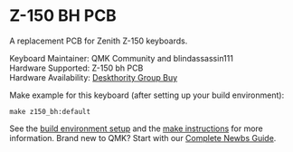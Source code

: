 Z-150 BH PCB
===

A replacement PCB for Zenith Z-150 keyboards.

Keyboard Maintainer: QMK Community and blindassassin111  
Hardware Supported: Z-150 bh PCB  
Hardware Availability: [Deskthority Group Buy](https://deskthority.net/group-buys-f50/programmable-vintage-board-pcbs-omnikey-at101-and-z-150-t19325.html)

Make example for this keyboard (after setting up your build environment):

    make z150_bh:default

See the [build environment setup](https://docs.qmk.fm/#/getting_started_build_tools) and the [make instructions](https://docs.qmk.fm/#/getting_started_make_guide) for more information. Brand new to QMK? Start with our [Complete Newbs Guide](https://docs.qmk.fm/#/newbs).
